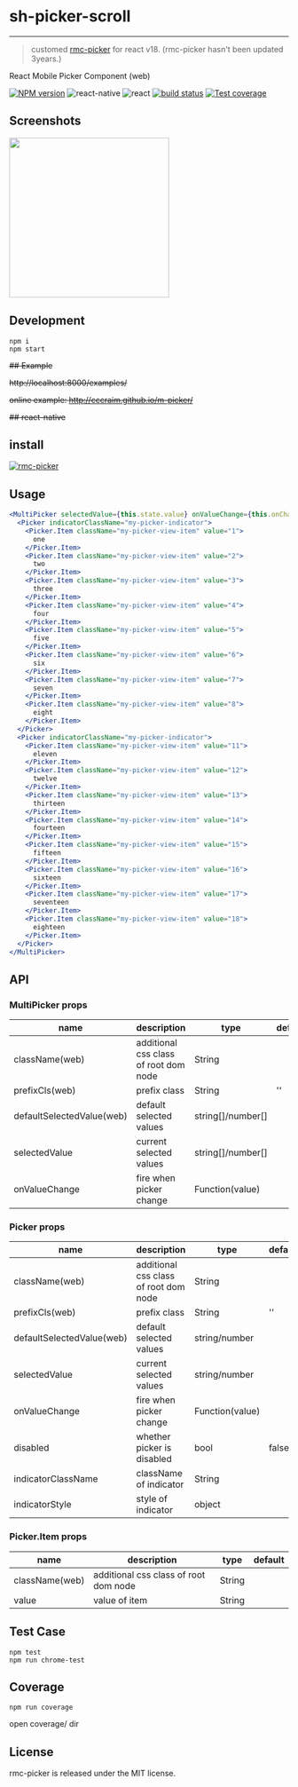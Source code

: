 # sh-picker-scroll

---

> customed [rmc-picker](https://www.npmjs.com/package/rmc-picker) for react v18. (rmc-picker hasn't been updated 3years.)

React Mobile Picker Component (web)

[![NPM version][npm-image]][npm-url]
![react-native](https://img.shields.io/badge/react--native-%3E%3D_0.30.0-green.svg)
![react](https://img.shields.io/badge/react-%3E%3D_15.2.0-green.svg)
[![build status][travis-image]][travis-url]
[![Test coverage][coveralls-image]][coveralls-url]

<!-- [![gemnasium deps][gemnasium-image]][gemnasium-url] -->
<!-- [![npm download][download-image]][download-url] -->

[npm-image]: http://img.shields.io/npm/v/rmc-picker.svg?style=flat-square
[npm-url]: http://npmjs.org/package/rmc-picker
[travis-image]: https://img.shields.io/travis/react-component/m-picker.svg?style=flat-square
[travis-url]: https://travis-ci.org/react-component/m-picker
[coveralls-image]: https://img.shields.io/coveralls/react-component/m-picker.svg?style=flat-square
[coveralls-url]: https://coveralls.io/r/react-component/m-picker?branch=master
[gemnasium-image]: http://img.shields.io/gemnasium/react-component/m-picker.svg?style=flat-square
[gemnasium-url]: https://gemnasium.com/react-component/m-picker
[node-image]: https://img.shields.io/badge/node.js-%3E=_0.10-green.svg?style=flat-square
[node-url]: http://nodejs.org/download/
[download-image]: https://img.shields.io/npm/dm/rmc-picker.svg?style=flat-square
[download-url]: https://www.npmjs.com/package/sh-react-picker

## Screenshots

<img src="https://os.alipayobjects.com/rmsportal/fOaDvpIJukLYznc.png" width="288"/>

## Development

```
npm i
npm start
```

~~## Example~~

~~http://localhost:8000/examples/~~

~~online example: http://cccraim.github.io/m-picker/~~

~~## react-native~~

<!-- ```
npm run rn-init
npm run watch-tsc
react-native start
react-native run-ios
``` -->

## install

[![rmc-picker](https://nodei.co/npm/react-picker.png)](https://www.npmjs.com/package/sh-react-picker)

<!-- # 4.x beta docs

> If you are looking for 3.x doc, please see [rmc-picker@3.x](https://github.com/react-component/m-picker/tree/3.x) -->

## Usage

```jsx
<MultiPicker selectedValue={this.state.value} onValueChange={this.onChange}>
  <Picker indicatorClassName="my-picker-indicator">
    <Picker.Item className="my-picker-view-item" value="1">
      one
    </Picker.Item>
    <Picker.Item className="my-picker-view-item" value="2">
      two
    </Picker.Item>
    <Picker.Item className="my-picker-view-item" value="3">
      three
    </Picker.Item>
    <Picker.Item className="my-picker-view-item" value="4">
      four
    </Picker.Item>
    <Picker.Item className="my-picker-view-item" value="5">
      five
    </Picker.Item>
    <Picker.Item className="my-picker-view-item" value="6">
      six
    </Picker.Item>
    <Picker.Item className="my-picker-view-item" value="7">
      seven
    </Picker.Item>
    <Picker.Item className="my-picker-view-item" value="8">
      eight
    </Picker.Item>
  </Picker>
  <Picker indicatorClassName="my-picker-indicator">
    <Picker.Item className="my-picker-view-item" value="11">
      eleven
    </Picker.Item>
    <Picker.Item className="my-picker-view-item" value="12">
      twelve
    </Picker.Item>
    <Picker.Item className="my-picker-view-item" value="13">
      thirteen
    </Picker.Item>
    <Picker.Item className="my-picker-view-item" value="14">
      fourteen
    </Picker.Item>
    <Picker.Item className="my-picker-view-item" value="15">
      fifteen
    </Picker.Item>
    <Picker.Item className="my-picker-view-item" value="16">
      sixteen
    </Picker.Item>
    <Picker.Item className="my-picker-view-item" value="17">
      seventeen
    </Picker.Item>
    <Picker.Item className="my-picker-view-item" value="18">
      eighteen
    </Picker.Item>
  </Picker>
</MultiPicker>
```

## API

### MultiPicker props

| name                      | description                           | type              | default |
| ------------------------- | ------------------------------------- | ----------------- | ------- |
| className(web)            | additional css class of root dom node | String            |         |
| prefixCls(web)            | prefix class                          | String            | ''      |
| defaultSelectedValue(web) | default selected values               | string[]/number[] |         |
| selectedValue             | current selected values               | string[]/number[] |         |
| onValueChange             | fire when picker change               | Function(value)   |         |

### Picker props

| name                      | description                           | type            | default |
| ------------------------- | ------------------------------------- | --------------- | ------- |
| className(web)            | additional css class of root dom node | String          |         |
| prefixCls(web)            | prefix class                          | String          | ''      |
| defaultSelectedValue(web) | default selected values               | string/number   |         |
| selectedValue             | current selected values               | string/number   |         |
| onValueChange             | fire when picker change               | Function(value) |         |
| disabled                  | whether picker is disabled            | bool            | false   |
| indicatorClassName        | className of indicator                | String          |
| indicatorStyle            | style of indicator                    | object          |

### Picker.Item props

| name           | description                           | type   | default |
| -------------- | ------------------------------------- | ------ | ------- |
| className(web) | additional css class of root dom node | String |         |
| value          | value of item                         | String |         |

## Test Case

```
npm test
npm run chrome-test
```

## Coverage

```
npm run coverage
```

open coverage/ dir

## License

rmc-picker is released under the MIT license.
